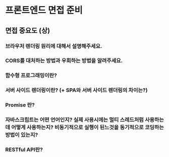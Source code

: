 # 프론트엔드 면접 준비

## 면접 중요도 (상)

### 브라우저 렌더링 원리에 대해서 설명해주세요.

### CORS를 대처하는 방법과 우회하는 방법을 알려주세요.

### 함수형 프로그래밍이란?

### 서버 사이드 렌더링이란? (+ SPA와 서버 사이드 렌더링의 차이는?)

### Promise 란?

### 자바스크립트는 어떤 언어인지? 실제 사용시에는 멀티 스레드처럼 사용하는데 어떻게 사용하는지? 비동기적으로 실행이 된느것을 동기적으로 코딩하는 방법이 있는지?

### RESTful API란?

